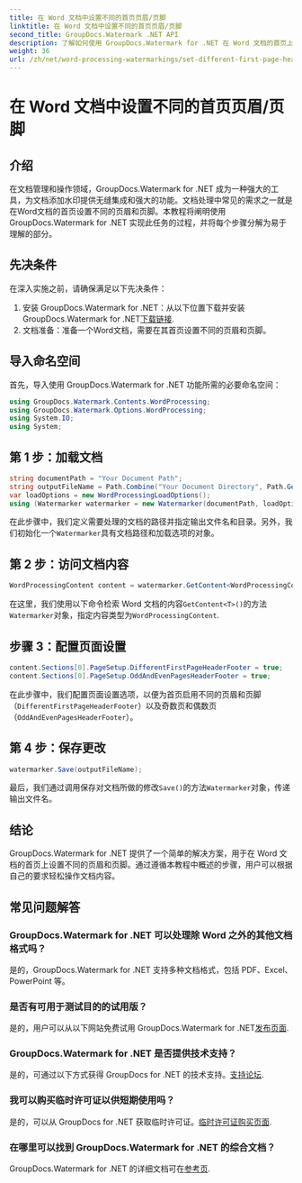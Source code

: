 ```yaml
---
title: 在 Word 文档中设置不同的首页页眉/页脚
linktitle: 在 Word 文档中设置不同的首页页眉/页脚
second_title: GroupDocs.Watermark .NET API
description: 了解如何使用 GroupDocs.Watermark for .NET 在 Word 文档的首页上设置不同的页眉和页脚。
weight: 36
url: /zh/net/word-processing-watermarkings/set-different-first-page-header-footer-word-docs/
---
```


# 在 Word 文档中设置不同的首页页眉/页脚

## 介绍
在文档管理和操作领域，GroupDocs.Watermark for .NET 成为一种强大的工具，为文档添加水印提供无缝集成和强大的功能。文档处理中常见的需求之一就是在Word文档的首页设置不同的页眉和页脚。本教程将阐明使用 GroupDocs.Watermark for .NET 实现此任务的过程，并将每个步骤分解为易于理解的部分。
## 先决条件
在深入实施之前，请确保满足以下先决条件：
1. 安装 GroupDocs.Watermark for .NET：从以下位置下载并安装 GroupDocs.Watermark for .NET[下载链接](https://releases.groupdocs.com/Watermark/net/).
2. 文档准备：准备一个Word文档，需要在其首页设置不同的页眉和页脚。

## 导入命名空间
首先，导入使用 GroupDocs.Watermark for .NET 功能所需的必要命名空间：
```csharp
using GroupDocs.Watermark.Contents.WordProcessing;
using GroupDocs.Watermark.Options.WordProcessing;
using System.IO;
using System;
```
## 第 1 步：加载文档
```csharp
string documentPath = "Your Document Path";
string outputFileName = Path.Combine("Your Document Directory", Path.GetFileName(documentPath));
var loadOptions = new WordProcessingLoadOptions();
using (Watermarker watermarker = new Watermarker(documentPath, loadOptions))
```
在此步骤中，我们定义需要处理的文档的路径并指定输出文件名和目录。另外，我们初始化一个`Watermarker`具有文档路径和加载选项的对象。
## 第 2 步：访问文档内容
```csharp
WordProcessingContent content = watermarker.GetContent<WordProcessingContent>();
```
在这里，我们使用以下命令检索 Word 文档的内容`GetContent<T>()`的方法`Watermarker`对象，指定内容类型为`WordProcessingContent`.
## 步骤 3：配置页面设置
```csharp
content.Sections[0].PageSetup.DifferentFirstPageHeaderFooter = true;
content.Sections[0].PageSetup.OddAndEvenPagesHeaderFooter = true;
```
在此步骤中，我们配置页面设置选项，以便为首页启用不同的页眉和页脚（`DifferentFirstPageHeaderFooter`）以及奇数页和偶数页（`OddAndEvenPagesHeaderFooter`）。
## 第 4 步：保存更改
```csharp
watermarker.Save(outputFileName);
```
最后，我们通过调用保存对文档所做的修改`Save()`的方法`Watermarker`对象，传递输出文件名。

## 结论
GroupDocs.Watermark for .NET 提供了一个简单的解决方案，用于在 Word 文档的首页上设置不同的页眉和页脚。通过遵循本教程中概述的步骤，用户可以根据自己的要求轻松操作文档内容。
## 常见问题解答
### GroupDocs.Watermark for .NET 可以处理除 Word 之外的其他文档格式吗？
是的，GroupDocs.Watermark for .NET 支持多种文档格式，包括 PDF、Excel、PowerPoint 等。
### 是否有可用于测试目的的试用版？
是的，用户可以从以下网站免费试用 GroupDocs.Watermark for .NET[发布页面](https://releases.groupdocs.com/).
### GroupDocs.Watermark for .NET 是否提供技术支持？
是的，可通过以下方式获得 GroupDocs for .NET 的技术支持。[支持论坛](https://forum.groupdocs.com/c/watermark/19).
### 我可以购买临时许可证以供短期使用吗？
是的，可以从 GroupDocs for .NET 获取临时许可证。[临时许可证购买页面](https://purchase.groupdocs.com/temporary-license/).
### 在哪里可以找到 GroupDocs.Watermark for .NET 的综合文档？
 GroupDocs.Watermark for .NET 的详细文档可在[参考页](https://tutorials.groupdocs.com/Watermark/net/).